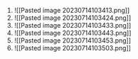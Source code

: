 1. ![[Pasted image 20230714103413.png]]
2. ![[Pasted image 20230714103424.png]]
3. ![[Pasted image 20230714103433.png]]
4. ![[Pasted image 20230714103443.png]]
5. ![[Pasted image 20230714103453.png]]
6. ![[Pasted image 20230714103503.png]]
